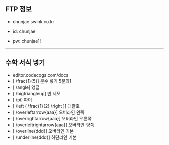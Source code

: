 ## FTP 정보
+ chunjae.swink.co.kr

+ id: chunjae

+ pw: chunjae1!

---

## 수학 서식 넣기
+ editor.codecogs.com/docs
+ \[ \frac{1}{5}\]  분수 넣기 5분의1
+ \[ \angle\] 앵글 
+ \[ \bigtriangleup\] 빈 세모
+ \[ \pi\] 파이 
+ \[ \left ( \frac{1}{2} \right )\] 대괄호
+ \[ \overleftarrow{aaa}\] 오버라인 왼쪽
+ \[ \overrightarrow{aaa}\] 오버라인 오른쪽
+ \[ \overleftrightarrow{aaa}\] 오버라인 양쪽
+ \[ \overline{ddd}\] 오버라인 기본
+ \[ \underline{ddd}\] 하단라인 기본
